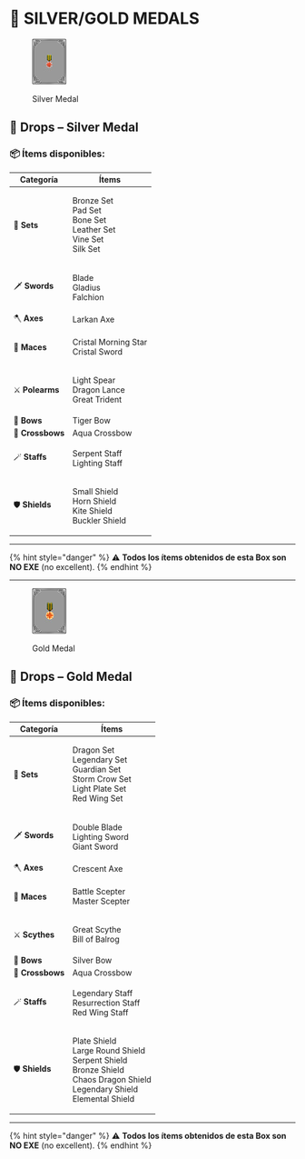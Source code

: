 # 🏅 SILVER/GOLD MEDALS

<figure><img src="../.gitbook/assets/image (49).png" alt=""><figcaption><p>Silver Medal</p></figcaption></figure>

## 🥈 Drops – Silver Medal

### 📦 Ítems disponibles:

| **Categoría**    | **Ítems**                                                                       |
| ---------------- | ------------------------------------------------------------------------------- |
| 👕 **Sets**      | <p>Bronze Set<br>Pad Set<br>Bone Set<br>Leather Set<br>Vine Set<br>Silk Set</p> |
| 🗡️ **Swords**   | <p>Blade<br>Gladius<br>Falchion</p>                                             |
| 🪓 **Axes**      | Larkan Axe                                                                      |
| 🔨 **Maces**     | <p>Cristal Morning Star<br>Cristal Sword</p>                                    |
| ⚔️ **Polearms**  | <p>Light Spear<br>Dragon Lance<br>Great Trident</p>                             |
| 🏹 **Bows**      | Tiger Bow                                                                       |
| 🎯 **Crossbows** | Aqua Crossbow                                                                   |
| 🪄 **Staffs**    | <p>Serpent Staff<br>Lighting Staff</p>                                          |
| 🛡️ **Shields**  | <p>Small Shield<br>Horn Shield<br>Kite Shield<br>Buckler Shield</p>             |

***

{% hint style="danger" %}
⚠️ **Todos los ítems obtenidos de esta Box son NO EXE** (no excellent).
{% endhint %}

***

<figure><img src="../.gitbook/assets/image (50).png" alt=""><figcaption><p>Gold Medal</p></figcaption></figure>

## 🥇 Drops – Gold Medal

### 📦 Ítems disponibles:

| **Categoría**    | **Ítems**                                                                                                                                   |
| ---------------- | ------------------------------------------------------------------------------------------------------------------------------------------- |
| 👕 **Sets**      | <p>Dragon Set<br>Legendary Set<br>Guardian Set<br>Storm Crow Set<br>Light Plate Set<br>Red Wing Set</p>                                     |
| 🗡️ **Swords**   | <p>Double Blade<br>Lighting Sword<br>Giant Sword</p>                                                                                        |
| 🪓 **Axes**      | Crescent Axe                                                                                                                                |
| 🔨 **Maces**     | <p>Battle Scepter<br>Master Scepter</p>                                                                                                     |
| ⚔️ **Scythes**   | <p>Great Scythe<br>Bill of Balrog</p>                                                                                                       |
| 🏹 **Bows**      | Silver Bow                                                                                                                                  |
| 🎯 **Crossbows** | Aqua Crossbow                                                                                                                               |
| 🪄 **Staffs**    | <p>Legendary Staff<br>Resurrection Staff<br>Red Wing Staff</p>                                                                              |
| 🛡️ **Shields**  | <p>Plate Shield<br>Large Round Shield<br>Serpent Shield<br>Bronze Shield<br>Chaos Dragon Shield<br>Legendary Shield<br>Elemental Shield</p> |

***

{% hint style="danger" %}
⚠️ **Todos los ítems obtenidos de esta Box son NO EXE** (no excellent).
{% endhint %}
